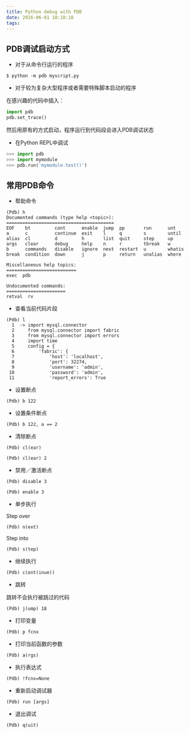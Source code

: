 ```yaml
---
title: Python debug with PDB
date: 2016-06-01 18:18:18
tags:
---
```

## PDB调试启动方式

- 对于从命令行运行的程序

```shell
$ python -m pdb myscript.py
```

- 对于较为复杂大型程序或者需要特殊脚本启动的程序

在感兴趣的代码中插入：

```python
import pdb
pdb.set_trace()
```
然后用原有的方式启动，程序运行到代码段会进入PDB调试状态

- 在Python REPL中调试

```python
>>> import pdb
>>> import mymodule
>>> pdb.run('mymodule.test()')
```

## 常用PDB命令

- 帮助命令

```
(Pdb) h
Documented commands (type help <topic>):
========================================
EOF    bt         cont      enable  jump  pp       run      unt
a      c          continue  exit    l     q        s        until
alias  cl         d         h       list  quit     step     up
args   clear      debug     help    n     r        tbreak   w
b      commands   disable   ignore  next  restart  u        whatis
break  condition  down      j       p     return   unalias  where

Miscellaneous help topics:
==========================
exec  pdb

Undocumented commands:
======================
retval  rv
```

- 查看当前代码片段

```
(Pdb) l
  1  ->	import mysql.connector
  2  	from mysql.connector import fabric
  3  	from mysql.connector import errors
  4  	import time
  5  	config = {
  6  	    'fabric': {
  7  	        'host': 'localhost',
  8  	        'port': 32274,
  9  	        'username': 'admin',
 10  	        'password': 'admin',
 11  	        'report_errors': True
```

- 设置断点

```
(Pdb) b 122
```

- 设置条件断点

```
(Pdb) b 122, a == 2
```

- 清除断点

```
(Pdb) cl(ear)
```
```
(Pdb) cl(ear) 2
```

- 禁用／激活断点

```
(Pdb) disable 3
```
```
(Pdb) enable 3
```

- 单步执行

Step over

```
(Pdb) n(ext)
```

Step into

```
(Pdb) s(tep)
```

- 继续执行

```
(Pdb) c(ont(inue))
```

- 跳转

跳转不会执行被跳过的代码

```
(Pdb) j(ump) 18
```

- 打印变量

```
(Pdb) p fcnx
```

- 打印当前函数的参数

```
(Pdb) a(rgs)
```

- 执行表达式

```
(Pdb) !fcnx=None
```

- 重新启动调试器

```
(Pdb) run [args]
```

- 退出调试

```
(Pdb) q(uit)
```

